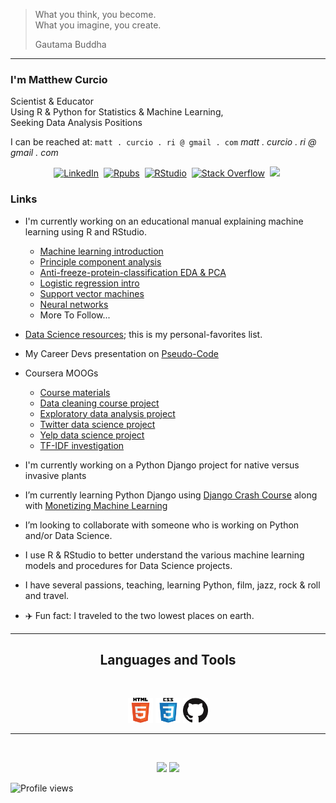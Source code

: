 
> What you think, you become.  
> What you imagine, you create.  
>  
> Gautama Buddha   

---

### I'm Matthew Curcio  
Scientist & Educator  
Using R & Python for Statistics & Machine Learning,  
Seeking Data Analysis Positions  

I can be reached at: `matt . curcio . ri @ gmail . com` *matt . curcio . ri @ gmail . com*

<!-- BADGES -->
<p align="center">
<a href="https://www.linkedin.com/in/mattcurcio" target="_blank" ><img src="https://img.shields.io/badge/linkedin-%230077B5.svg?&style=flat-square&logo=linkedin&logoColor=white" alt="LinkedIn" /></a>&nbsp;
<a href="https://rpubs.com/oaxacamatt" target="_blank" ><img src="https://img.shields.io/badge/R-276DC3.svg?style=flat-square&logo=R&logoColor=white" alt="Rpubs" /></a>&nbsp;
<a href="https://rpubs.com/oaxacamatt" target="_blank" ><img src="https://img.shields.io/badge/RStudio-75AADB.svg?style=flat-square&logo=RStudio&logoColor=white" alt="RStudio" /></a>&nbsp; 
<a href="https://stackoverflow.com/users/851043/oaxacamatt" target="_blank" ><img src="https://img.shields.io/badge/Stackoverflow-F58025.svg?style=flat-square&logo=stackoverflow&logoColor=white" alt="Stack Overflow" /></a>&nbsp;
<a href="https://mccurcio.github.io/" target="_blank" ><img src="https://img.shields.io/badge/Blog-Website-yellow?style=flat-square" /></a>&nbsp;
</p>

### Links

- I'm currently working on an educational manual explaining machine learning using R and RStudio.
    -  <a href="https://github.com/mccurcio/mcc-machine-learning-intro" target="_blank" rel="noopener noreferrer">Machine learning introduction</a> 
    -  <a href="https://github.com/mccurcio/mcc-pca-intro" target="_blank" >Principle component analysis</a>
    -  <a href="https://github.com/mccurcio/kaggle-protein-data" target="_blank" >Anti-freeze-protein-classification EDA & PCA</a>
    -  <a href="https://github.com/mccurcio/mcc-logit-intro" target="_blank" >Logistic regression intro</a>
    -  <a href="https://github.com/mccurcio/SVM-Intro" target="_blank" >Support vector machines</a>
    -  <a href="https://github.com/mccurcio/Intro-NeuralNetworks" target="_blank" >Neural networks</a>
    -  More To Follow...

- <a href="https://github.com/mccurcio/mcc-ds-material" target="_blank" >Data Science resources</a>; this is my personal-favorites list.

- My Career Devs presentation on [Pseudo-Code](https://github.com/mccurcio/pseudocode-flowchart-pdf)

- Coursera MOOGs
    - [Course materials](https://github.com/mccurcio/Coursera_Materials)
    - [Data cleaning course project](https://github.com/mccurcio/coursera_getting_cleaning_data)
    - [Exploratory data analysis project](https://github.com/mccurcio/ExData_Plotting1)
    - [Twitter data science project](https://github.com/mccurcio/twitter-ipynb)
    - [Yelp data science project](https://github.com/mccurcio/yelp-ipynb)
    - [TF-IDF investigation](https://github.com/mccurcio/first-look-ml)

- I'm currently working on a Python Django project for native versus invasive plants
- I’m currently learning Python Django using [Django Crash Course](https://www.roygreenfeld.com/products/django-crash-course) along with [Monetizing Machine
Learning](https://www.amazon.com/Monetizing-Machine-Learning-Applications-Serverless/dp/1484238729)

- I’m looking to collaborate with someone who is working on Python and/or Data Science.

- I use R & RStudio to better understand the various machine learning models and procedures for Data Science projects.

- I have several passions, teaching, learning Python, film, jazz, rock & roll and travel.

- :airplane: Fun fact: I traveled to the two lowest places on earth. 

---

<p>
<h2 align="center"> Languages and Tools</h2>
</p>
<br />

<p align="center">
  
<img alt="HTML5" width="40px" src="https://raw.githubusercontent.com/github/explore/80688e429a7d4ef2fca1e82350fe8e3517d3494d/topics/html/html.png" />

<img alt="CSS3" width="40px" src="https://raw.githubusercontent.com/github/explore/80688e429a7d4ef2fca1e82350fe8e3517d3494d/topics/css/css.png" />

<img alt="GitHub" width="40px" src="https://raw.githubusercontent.com/github/explore/78df643247d429f6cc873026c0622819ad797942/topics/github/github.png" />

</p>

---

<br />

<p align="center">
<img src="https://github-readme-stats.vercel.app/api?username=mccurcio&theme=radical&show_icons=true" />
<img src="https://github-readme-stats.vercel.app/api/top-langs/?username=mccurcio&layout=compact&theme=radical" />
</p>

![Profile views](https://gpvc.arturio.dev/mccurcio)  

<!--
- 🔭 I’m currently working on ...
- 🌱 I’m currently learning ...
- 👯 I’m looking to collaborate on ...
- 🤔 I’m looking for help with ...
- 💬 Ask me about ...
- 📫 How to reach me: ...
- 😄 Pronouns: ...
- ⚡ Fun fact: ...
-->
